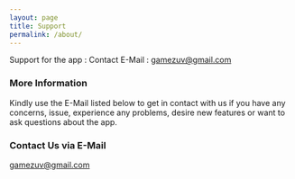 ```yaml
---
layout: page
title: Support
permalink: /about/
---
```


Support for the app : Contact E-Mail : gamezuv@gmail.com

### More Information

Kindly use the E-Mail listed below to get in contact with us if you have any concerns, issue, experience any problems, desire new features or want to ask questions about the app. 

### Contact Us via E-Mail

[gamezuv@gmail.com](mailto:gamezuv@gmail.com)
